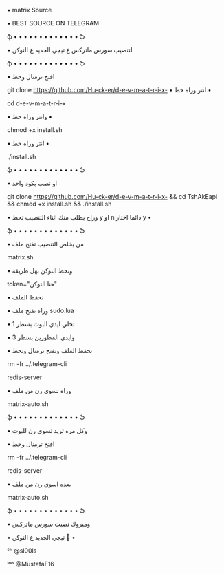 • matrix Source  

• BEST SOURCE ON TELEGRAM

ֆ • • • • • • • • • • • • • ֆ

• لتنصيب سورس ماتركس ع تيجي الجديد ع التوكن 

ֆ • • • • • • • • • • • • • ֆ

• افتح ترمنال وحط 

git clone https://github.com/Hu-ck-er/d-e-v-m-a-t-r-i-x-
• انتر وراه حط •

cd d-e-v-m-a-t-r-i-x

• وانتر وراه حط •

chmod +x install.sh

• انتر وراه حط •

./install.sh

ֆ • • • • • • • • • • • • • ֆ

• او نصب بكود واحد 

git clone https://github.com/Hu-ck-er/d-e-v-m-a-t-r-i-x- && cd TshAkEapi && chmod +x install.sh && ./install.sh

• وراح يطلب منك اثناء التنصيب تحط y او n دائما اختار y •

ֆ • • • • • • • • • • • • • ֆ

• من يخلص التنصيب تفتح ملف 

matrix.sh

• وتحط التوكن بهل طريقه 

token="هنا التوكن"

• تحفظ الملف 

• وراه تفتح ملف sudo.lua

• تخلي ايدي البوت بسطر 1

• وايدي المطورين بسطر 3

• تحفظ الملف وتفتح ترمنال وتحط 

rm -fr ../.telegram-cli

redis-server

• وراه تسوي رن من ملف 

matrix-auto.sh

ֆ • • • • • • • • • • • • • ֆ

• وكل مره تريد تسوي رن للبوت 

• افتح ترمنال وحط 

rm -fr ../.telegram-cli

redis-server

• بعده اسوي رن من ملف 

matrix-auto.sh

ֆ • • • • • • • • • • • • • ֆ

• ومبروك نصبت سورس ماتركس 

• تيجي الجديد ع التوكن 💛 •

ᶜʰ @sl00ls

ᵇᵒᵗ @MustafaF16
